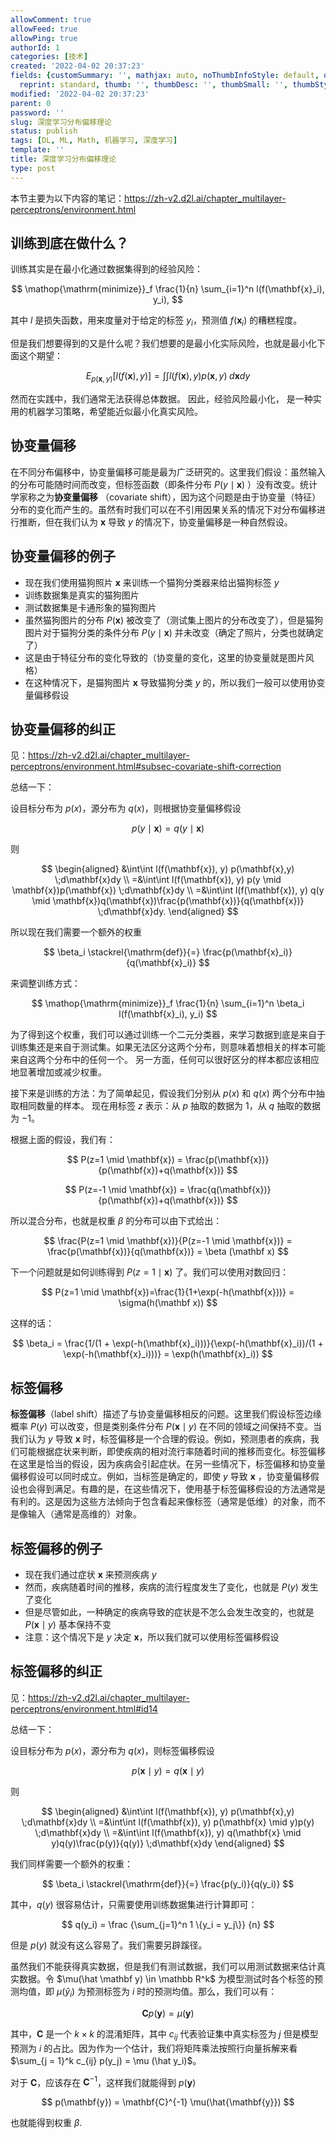 ```yaml
---
allowComment: true
allowFeed: true
allowPing: true
authorId: 1
categories: [技术]
created: '2022-04-02 20:37:23'
fields: {customSummary: '', mathjax: auto, noThumbInfoStyle: default, outdatedNotice: 'no',
  reprint: standard, thumb: '', thumbDesc: '', thumbSmall: '', thumbStyle: default}
modified: '2022-04-02 20:37:23'
parent: 0
password: ''
slug: 深度学习分布偏移理论
status: publish
tags: [DL, ML, Math, 机器学习, 深度学习]
template: ''
title: 深度学习分布偏移理论
type: post
---
```

本节主要为以下内容的笔记：https://zh-v2.d2l.ai/chapter_multilayer-perceptrons/environment.html

## 训练到底在做什么？

训练其实是在最小化通过数据集得到的经验风险：

$$
	\mathop{\mathrm{minimize}}_f \frac{1}{n} \sum_{i=1}^n l(f(\mathbf{x}_i), y_i),
$$

其中 $l$ 是损失函数，用来度量对于给定的标签 $y_i$，预测值 $f(\mathbf {x}_i)$ 的糟糕程度。

但是我们想要得到的又是什么呢？我们想要的是最小化实际风险，也就是最小化下面这个期望：

$$
	E_{p(\mathbf{x}, y)} [l(f(\mathbf{x}), y)] = \int\int l(f(\mathbf{x}), y) p(\mathbf{x}, y) \;d\mathbf{x}dy
$$

然而在实践中，我们通常无法获得总体数据。 因此，经验风险最小化， 是一种实用的机器学习策略，希望能近似最小化真实风险。

## 协变量偏移

在不同分布偏移中，协变量偏移可能是最为广泛研究的。这里我们假设：虽然输入的分布可能随时间而改变，但标签函数（即条件分布 $P(y \mid \mathbf{x})$ ）没有改变。统计学家称之为**协变量偏移** （covariate shift），因为这个问题是由于协变量（特征）分布的变化而产生的。虽然有时我们可以在不引用因果关系的情况下对分布偏移进行推断，但在我们认为 $\mathbf{x}$ 导致 $y$ 的情况下，协变量偏移是一种自然假设。

## 协变量偏移的例子

* 现在我们使用猫狗照片 $\mathbf x$ 来训练一个猫狗分类器来给出猫狗标签 $y$
* 训练数据集是真实的猫狗图片
* 测试数据集是卡通形象的猫狗图片
* 虽然猫狗图片的分布 $P(\mathbf{x})$ 被改变了（测试集上图片的分布改变了），但是猫狗图片对于猫狗分类的条件分布 $P(y \mid \mathbf{x})$ 并未改变（确定了照片，分类也就确定了）
* 这是由于特征分布的变化导致的（协变量的变化，这里的协变量就是图片风格）
* 在这种情况下，是猫狗图片 $\mathbf x$ 导致猫狗分类 $y$ 的，所以我们一般可以使用协变量偏移假设

## 协变量偏移的纠正

见：https://zh-v2.d2l.ai/chapter_multilayer-perceptrons/environment.html#subsec-covariate-shift-correction

总结一下：

设目标分布为 $p(x)$，源分布为 $q(x)$，则根据协变量偏移假设

$$
	p(y \mid \mathbf x) = q(y \mid \mathbf x)
$$

则

$$
	\begin{aligned}
		&\int\int l(f(\mathbf{x}), y) p(\mathbf{x},y) \;d\mathbf{x}dy \\
		=&\int\int l(f(\mathbf{x}), y) p(y \mid \mathbf{x})p(\mathbf{x}) \;d\mathbf{x}dy \\
		=&\int\int l(f(\mathbf{x}), y) q(y \mid \mathbf{x})q(\mathbf{x})\frac{p(\mathbf{x})}{q(\mathbf{x})} \;d\mathbf{x}dy.
\end{aligned}
$$

所以现在我们需要一个额外的权重

$$
	\beta_i \stackrel{\mathrm{def}}{=} \frac{p(\mathbf{x}_i)}{q(\mathbf{x}_i)}
$$

来调整训练方式：

$$
	\mathop{\mathrm{minimize}}_f \frac{1}{n} \sum_{i=1}^n \beta_i l(f(\mathbf{x}_i), y_i)
$$

为了得到这个权重，我们可以通过训练一个二元分类器，来学习数据到底是来自于训练集还是来自于测试集。如果无法区分这两个分布，则意味着想相关的样本可能来自这两个分布中的任何一个。 另一方面，任何可以很好区分的样本都应该相应地显著增加或减少权重。

接下来是训练的方法：为了简单起见，假设我们分别从 $p(x)$ 和 $q(x)$ 两个分布中抽取相同数量的样本。 现在用标签 $z$ 表示：从 $p$ 抽取的数据为 $1$，从 $q$ 抽取的数据为 $-1$。 

根据上面的假设，我们有：

$$
	P(z=1 \mid \mathbf{x}) = \frac{p(\mathbf{x})}{p(\mathbf{x})+q(\mathbf{x})}
$$

$$
	P(z=-1 \mid \mathbf{x}) = \frac{q(\mathbf{x})}{p(\mathbf{x})+q(\mathbf{x})}
$$

所以混合分布，也就是权重 $\beta$ 的分布可以由下式给出：

$$
	\frac{P(z=1 \mid \mathbf{x})}{P(z=-1 \mid \mathbf{x})} = \frac{p(\mathbf{x})}{q(\mathbf{x})} = \beta (\mathbf x)
$$

下一个问题就是如何训练得到 $P(z=1 \mid \mathbf{x})$ 了。我们可以使用对数回归：

$$
	P(z=1 \mid \mathbf{x})=\frac{1}{1+\exp(-h(\mathbf{x}))} = \sigma(h(\mathbf x))
$$

这样的话：

$$
	\beta_i = \frac{1/(1 + \exp(-h(\mathbf{x}_i)))}{\exp(-h(\mathbf{x}_i))/(1 + \exp(-h(\mathbf{x}_i)))} = \exp(h(\mathbf{x}_i))
$$

## 标签偏移

**标签偏移**（label shift）描述了与协变量偏移相反的问题。这里我们假设标签边缘概率 $P(y)$ 可以改变，但是类别条件分布 $P(\mathbf{x} \mid y)$ 在不同的领域之间保持不变。当我们认为 $y$ 导致 $\mathbf{x}$ 时，标签偏移是一个合理的假设。例如，预测患者的疾病，我们可能根据症状来判断，即使疾病的相对流行率随着时间的推移而变化。标签偏移在这里是恰当的假设，因为疾病会引起症状。在另一些情况下，标签偏移和协变量偏移假设可以同时成立。例如，当标签是确定的，即使 $y$ 导致 $\mathbf{x}$ ，协变量偏移假设也会得到满足。有趣的是，在这些情况下，使用基于标签偏移假设的方法通常是有利的。这是因为这些方法倾向于包含看起来像标签（通常是低维）的对象，而不是像输入（通常是高维的）对象。

## 标签偏移的例子

* 现在我们通过症状 $\mathbf x$ 来预测疾病 $y$
* 然而，疾病随着时间的推移，疾病的流行程度发生了变化，也就是 $P(y)$ 发生了变化
* 但是尽管如此，一种确定的疾病导致的症状是不怎么会发生改变的，也就是 $P(\mathbf x \mid y)$ 基本保持不变
* 注意：这个情况下是 $y$ 决定 $\mathbf x$，所以我们就可以使用标签偏移假设

## 标签偏移的纠正

见：https://zh-v2.d2l.ai/chapter_multilayer-perceptrons/environment.html#id14

总结一下：

设目标分布为 $p(x)$，源分布为 $q(x)$，则标签偏移假设

$$
	p(\mathbf x \mid y) = q(\mathbf x \mid y)
$$

则

$$
	\begin{aligned}
    	&\int\int l(f(\mathbf{x}), y) p(\mathbf{x},y) \;d\mathbf{x}dy \\
		=&\int\int l(f(\mathbf{x}), y) p(\mathbf{x} \mid y)p(y) \;d\mathbf{x}dy \\
		=&\int\int l(f(\mathbf{x}), y) q(\mathbf{x} \mid y)q(y)\frac{p(y)}{q(y)} \;d\mathbf{x}dy
	\end{aligned}
$$

我们同样需要一个额外的权重：

$$
	\beta_i \stackrel{\mathrm{def}}{=} \frac{p(y_i)}{q(y_i)}
$$

其中，$q(y)$ 很容易估计，只需要使用训练数据集进行计算即可：

$$
	q(y_i) = \frac {\sum_{j=1}^n 1 \{y_i = y_j\}} {n}
$$

但是 $p(y)$ 就没有这么容易了。我们需要另辟蹊径。

虽然我们不能获得真实数据，但是我们有测试数据，我们可以用测试数据来估计真实数据。令 $\mu(\hat \mathbf y) \in \mathbb R^k$ 为模型测试时各个标签的预测均值，即 $\mu(\hat y_i)$ 为预测标签为 $i$ 时的预测均值。那么，我们可以有：

$$
	\mathbf Cp(\mathbf y) = \mu (\mathbf y)
$$

其中，$\mathbf C$ 是一个 $k \times k$ 的混淆矩阵，其中 $c_{ij}$ 代表验证集中真实标签为 $j$ 但是模型预测为 $i$ 的占比。因为作为一个估计，我们将矩阵乘法按照行向量拆解来看 $\sum_{j = 1}^k c_{ij} p(y_j) = \mu (\hat y_i)$。

对于 $\mathbf C$，应该存在 $\mathbf C^{-1}$，这样我们就能得到 $p(\mathbf y)$

$$
	p(\mathbf{y}) = \mathbf{C}^{-1} \mu(\hat{\mathbf{y}})
$$

也就能得到权重 $\beta$.
